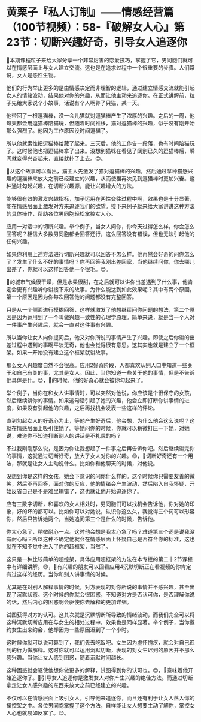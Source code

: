 # 黄栗子『私人订制』——情感经营篇（100节视频）：58-『破解女人心』第23节：切断兴趣好奇，引导女人追逐你

🎼本期课程粒子来给大家分享一个非常厉害的恋爱技巧，掌握了它，男同胞们就可以在情感层面上与女人建立交流。这也是在追求过程中一个很重要的步骤。人们常说，女人是感性生物。

他们的行为举止更多的是由情感决定而非理智的逻辑，通过建立情感交流就能引起女人的情绪波动，结果他对你的兴趣，从而让他主动来追逐你。在正式讲解前，粒子先给大家说个小故事，话说有个人啊养了只猫，某一天。

他带回了一根逗猫棒，没一会儿猫就对逗猫棒产生了浓厚的兴趣。之后的一周，他每天都会用逗猫棒陪猫玩，但随着时间推移，猫对逗猫棒的兴趣，似乎没有刚开始那么强烈了。他因为工作原因没时间逗猫了。

所以他就索性把逗猫棒给藏了起来。三天后，他的工作告一段落，也有时间陪猫玩了。这时候他也把逗猫棒拿了出来。没想到猫咪在看见了阔别已久的逗猫棒后，瞬间就变得兴奋起来，直接就扑了上去。😊。

🎼从这个故事可以看出，猫主人先激发了猫对逗猫棒的兴趣，然后通过拿种猫感兴趣的逗猫棒来放大之前已经建立的兴趣，从而使猫再次见到逗猫棒时更加兴奋。这种通过勾起兴趣，在切断兴趣源，能让兴趣增大的方法。

能够很有效的激发兴趣指标，加子运用在两性交往过程中啊，效果也是十分显著，能在情感层面上激发对方来追逐我们的欲望。接下来例子就来给大家讲讲这种方法的具体操作，帮助各位男同胞轻松掌控女人心。

应用一对话中的切断兴趣。举个例子，当女人问你，你今天过得怎么样，你会怎么回答呢？相信大多数男同胞都会回答还行，这么回答没有错误，但也无法引起他的任何兴趣。

如果你利用上述方法进行切断兴趣就可以回答不怎么样。他再然会好奇的问你怎么了？发生了什么不好的事情吗？你再回答我刚出差回家，当他继续问你，你去哪儿出差了，你就可以这样回答他一个很毛。😊。

🎼的城市气候很干燥，但是水果很甜，在之后就可以讲你出差遇到了什么事，他肯定会更有兴趣听你讲接下来的故事。为什么能达到如此效果呢？其中有两个原因，第一个原因是因为你每次回答他的问题都没有完整回答。

只是从一个侧面进行模糊回答，这样就激发了他想继续问你问题的想法，第二个原因是因为运用到了一个叫做兴趣一致性的心理学原理。简单来说，就是当一个人对一件事产生兴趣后，就会一直对这件事有兴趣。

所以当你让女人向你提问后，他又对你所说的事情产生了兴趣。即使之后你讲的出差过程中遇到的事啊平淡无奇，他也会觉得很有意思。这其实也就是建立了一个框架。如果一开始没有建立这个框架就讲故事。

那么女人兴趣度自然不会很高。应用2好奇阶段，人都喜欢从别人口中知道一些关于和自己有关的事，尤其是女人。因此，当你知道一些关于他的事情，但是不告诉他具体是什。😊，🎼的时候，他的好奇心就会被你勾起来了。

举个例子，当你在和女人讲事情时，可以突然对他说，你应该是个很保守的女孩，然后继续讲你的事情。如果这句话引起了她的兴趣，他会立即打断你讲事情的进度，如果没有引起他的兴趣，之后再找机会发表一些这样的评论。

直到勾起女人的好奇心为止，等他产生好奇后，他会想，为什么他会这么说呢？这就在情感层面上吸引住她了。等她问你的时候，你就可以稍微打压一下她，对她说，难道你不知道打断别人的讲话是不礼貌的吗？

不过我刚刚那么说，是因为你让我想起了一件事之后再告诉你吧。然后继续讲完你的事情，这就通过切断好奇，放大了女人对你的兴趣。😊，🎼切断好奇还有一个用法，那就是让女人主动说什么。比如你和他聊天的时候，对他说。

没想到你是这样的女孩，她会下意识的问你什么样的。这个时候你只需要友善的微笑，然后不再回答，面对你的反应，他的情绪会产生波动，然后陷入自我怀疑，开始反省自己是不是难里输错了，这也就让他开始追逐你了。

应有三数字切断，和喜欢的女人相处时，男同胞们可以找机会告诉他，你对她的印象，好的坏的都可以。比如你可以对她说，认识你这么久，我觉得三个词可以形容你，然后只告诉她两个，当她追问第三个是什么的时候，告诉他。

你太心急了，稍微耐心一点。这时他会想是我太心急了吗？难道第三个词是说我没有耐心吗？所以这种不确定他就会在情感层面上怀疑自己是否符合你的标准，这也就在不知不觉中进入了你的超框架，当然了。

这只是一种比较简单的超控架，具体应用超框架的方法在本专栏的第二十2节课程中有详细讲解。😊，🎼有兴趣的朋友可以回看应用4沉默切断正在看视频的你肯定有过这样的经历。当你和别人讲事情的时候。

尤其是在对别人解释事情的时候，对方表现的对你所说的事情并不感兴趣，甚至出现了沉默状态。这个时候的你就会很困惑，不知道对方是否认可你，是否理解你说的话，然后内心的困惑啊会驱使你去解释的更加详细。

试图获得对方的认可。这其次就是沉默切断所导致的情绪波动，而我们完全可以将这种沉默切断应用在与女生的相处过程中，效果也是同样显著。举个例子，当你邀约女生出来约会，他却因为一些原因迟到了一个小时。

这时候你就可以说可算到了，我们先去吃饭吧。女生因为虚怀愧疚，就会对自己迟到的行为做解释。这时你就可以运用沉默切断，表现的对女生迟到的原因并不那么感兴趣。当你让女人感到困惑，随着沉默时间越长。

这种困惑就会驱使他想你做更多的解释，试图得到你的认可也。😊，🎼意味着他开始追逐你了。🎼引导女人追逐你是激发女人对你产生兴趣的绝佳方法。而通过切断拿走让女人感兴趣的东西来放大之前已经建立的兴趣。

不仅可以在情感层面上吸引女人，引导他来追逐你，而且还有利于让女人落入你的操控架之中。各位男同胞掌握了这个方法，自样能让女人想要主动了解你，掌控女人心也就易如反掌了。😊。

